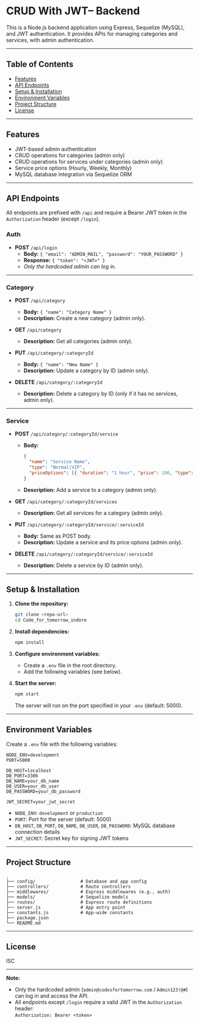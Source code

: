 # CRUD With JWT– Backend

This is a Node.js backend application using Express, Sequelize (MySQL), and JWT authentication. It provides APIs for managing categories and services, with admin authentication.

---

## Table of Contents

- [Features](#features)
- [API Endpoints](#api-endpoints)
- [Setup & Installation](#setup--installation)
- [Environment Variables](#environment-variables)
- [Project Structure](#project-structure)
- [License](#license)

---

## Features

- JWT-based admin authentication
- CRUD operations for categories (admin only)
- CRUD operations for services under categories (admin only)
- Service price options (Hourly, Weekly, Monthly)
- MySQL database integration via Sequelize ORM

---

## API Endpoints

All endpoints are prefixed with `/api` and require a Bearer JWT token in the `Authorization` header (except `/login`).

### Auth

- **POST** `/api/login`
  - **Body:** `{ "email": "ADMIN_MAIL", "password": "YOUR_PASSWORD" }`
  - **Response:** `{ "token": "<JWT>" }`
  - _Only the hardcoded admin can log in._

---

### Category

- **POST** `/api/category`

  - **Body:** `{ "name": "Category Name" }`
  - **Description:** Create a new category (admin only).

- **GET** `/api/category`

  - **Description:** Get all categories (admin only).

- **PUT** `/api/category/:categoryId`

  - **Body:** `{ "name": "New Name" }`
  - **Description:** Update a category by ID (admin only).

- **DELETE** `/api/category/:categoryId`
  - **Description:** Delete a category by ID (only if it has no services, admin only).

---

### Service

- **POST** `/api/category/:categoryId/service`

  - **Body:**
    ```json
    {
      "name": "Service Name",
      "type": "Normal|VIP",
      "priceOptions": [{ "duration": "1 hour", "price": 100, "type": "Hourly" }]
    }
    ```
  - **Description:** Add a service to a category (admin only).

- **GET** `/api/category/:categoryId/services`

  - **Description:** Get all services for a category (admin only).

- **PUT** `/api/category/:categoryId/service/:serviceId`

  - **Body:** Same as POST body.
  - **Description:** Update a service and its price options (admin only).

- **DELETE** `/api/category/:categoryId/service/:serviceId`
  - **Description:** Delete a service by ID (admin only).

---

## Setup & Installation

1. **Clone the repository:**

   ```bash
   git clone <repo-url>
   cd Code_for_tomorrow_indore
   ```

2. **Install dependencies:**

   ```bash
   npm install
   ```

3. **Configure environment variables:**

   - Create a `.env` file in the root directory.
   - Add the following variables (see below).

4. **Start the server:**
   ```bash
   npm start
   ```
   The server will run on the port specified in your `.env` (default: 5000).

---

## Environment Variables

Create a `.env` file with the following variables:

```
NODE_ENV=development
PORT=5000

DB_HOST=localhost
DB_PORT=3306
DB_NAME=your_db_name
DB_USER=your_db_user
DB_PASSWORD=your_db_password

JWT_SECRET=your_jwt_secret
```

- `NODE_ENV`: `development` or `production`
- `PORT`: Port for the server (default: 5000)
- `DB_HOST`, `DB_PORT`, `DB_NAME`, `DB_USER`, `DB_PASSWORD`: MySQL database connection details
- `JWT_SECRET`: Secret key for signing JWT tokens

---

## Project Structure

```
.
├── config/                 # Database and app config
├── controllers/            # Route controllers
├── middlewares/            # Express middlewares (e.g., auth)
├── models/                 # Sequelize models
├── routes/                 # Express route definitions
├── server.js               # App entry point
├── constants.js            # App-wide constants
├── package.json
└── README.md
```

---

## License

ISC

---

**Note:**

- Only the hardcoded admin (`admin@codesfortomorrow.com` / `Admin123!@#`) can log in and access the API.
- All endpoints except `/login` require a valid JWT in the `Authorization` header:  
  `Authorization: Bearer <token>`
